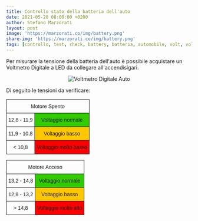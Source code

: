 ```yaml
---
title: Controllo stato della batteria dell'auto
date: 2021-05-20 08:00:00 +0200
author: Stefano Marzorati
layout: post
image: 'https://marzorati.co/img/battery.png'
share-img: 'https://marzorati.co/img/battery.png'
tags: [controllo, test, check, battery, batteria, automobile, volt, voltaggio]
---
```

Per misurare la tensione della batteria dell'auto è possibile acquistare un Voltmetro Digitale a LED da collegare all'accendisigari.   

<center><img src="https://marzorati.co/img/post/voltmetro_digitale-accendisigari.jpg" alt="Voltmetro Digitale Auto"></center>

Di seguito le tensioni da verificare:


<style type="text/css">
.tg  {border-collapse:collapse;border-spacing:0;}
.tg td{border-color:black;border-style:solid;border-width:1px;font-family:Arial, sans-serif;font-size:14px;
  overflow:hidden;padding:10px 5px;word-break:normal;}
.tg th{border-color:black;border-style:solid;border-width:1px;font-family:Arial, sans-serif;font-size:14px;
  font-weight:normal;overflow:hidden;padding:10px 5px;word-break:normal;}
.tg .tg-ate8{background-color:#ffc702;text-align:center;vertical-align:top}
.tg .tg-baqh{text-align:center;vertical-align:top}
.tg .tg-lbzb{background-color:#fe0000;text-align:center;vertical-align:top}
.tg .tg-l5iw{background-color:#32cb00;text-align:center;vertical-align:top}
</style>
<table class="tg">
<thead>
  <tr>
    <th class="tg-baqh" colspan="2">Motore Spento</th>
  </tr>
</thead>
<tbody>
  <tr>
    <td class="tg-baqh">12,8 - 11,9</td>
    <td class="tg-l5iw">Voltaggio normale</td>
  </tr>
  <tr>
    <td class="tg-baqh">11,9 - 10,8</td>
    <td class="tg-ate8">Voltaggio basso</td>
  </tr>
  <tr>
    <td class="tg-baqh">&lt; 10,8</td>
    <td class="tg-lbzb">Voltaggio molto basso</td>
  </tr>
</tbody>
</table>

<p>
</p>

<style type="text/css">
.tg  {border-collapse:collapse;border-spacing:0;}
.tg td{border-color:black;border-style:solid;border-width:1px;font-family:Arial, sans-serif;font-size:14px;
  overflow:hidden;padding:10px 5px;word-break:normal;}
.tg th{border-color:black;border-style:solid;border-width:1px;font-family:Arial, sans-serif;font-size:14px;
  font-weight:normal;overflow:hidden;padding:10px 5px;word-break:normal;}
.tg .tg-ate8{background-color:#ffc702;text-align:center;vertical-align:top}
.tg .tg-baqh{text-align:center;vertical-align:top}
.tg .tg-lbzb{background-color:#fe0000;text-align:center;vertical-align:top}
.tg .tg-l5iw{background-color:#32cb00;text-align:center;vertical-align:top}
</style>
<table class="tg">
<thead>
  <tr>
    <th class="tg-baqh" colspan="2">Motore Acceso</th>
  </tr>
</thead>
<tbody>
  <tr>
    <td class="tg-baqh">13,2 - 14,8</td>
    <td class="tg-l5iw">Voltaggio normale</td>
  </tr>
  <tr>
    <td class="tg-baqh">12,8 - 13,2</td>
    <td class="tg-ate8">Voltaggio basso</td>
  </tr>
  <tr>
    <td class="tg-baqh">&gt; 14,8</td>
    <td class="tg-lbzb">Voltaggio molto alto</td>
  </tr>
</tbody>
</table>